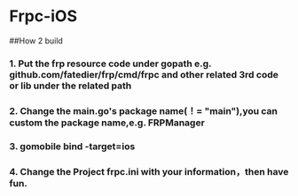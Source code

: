 # Frpc-iOS

##How 2 build 

### 1. Put the frp resource code under gopath  e.g. github.com/fatedier/frp/cmd/frpc and other related 3rd code or lib under the related path
### 2. Change the main.go's package name(！= "main"),you can custom the package name,e.g. FRPManager 
### 3. gomobile bind -target=ios 
### 4. Change the Project frpc.ini with your information，then have fun.
